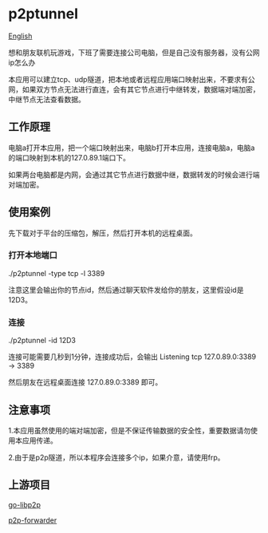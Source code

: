 # p2ptunnel

[English](./README.en.md)

想和朋友联机玩游戏，下班了需要连接公司电脑，但是自己没有服务器，没有公网ip怎么办

本应用可以建立tcp、udp隧道，把本地或者远程应用端口映射出来，不要求有公网，如果双方节点无法进行直连，会有其它节点进行中继转发，数据端对端加密，中继节点无法查看数据。

## 工作原理

电脑a打开本应用，把一个端口映射出来，电脑b打开本应用，连接电脑a，电脑a的端口映射到本机的127.0.89.1端口下。

如果两台电脑都是内网，会通过其它节点进行数据中继，数据转发的时候会进行端对端加密。

## 使用案例

先下载对于平台的压缩包，解压，然后打开本机的远程桌面。

### 打开本地端口
./p2ptunnel -type tcp -l 3389

注意这里会输出你的节点id，然后通过聊天软件发给你的朋友，这里假设id是12D3。

### 连接
./p2ptunnel -id 12D3

连接可能需要几秒到1分钟，连接成功后，会输出 Listening tcp 127.0.89.0:3389 -> 3389

然后朋友在远程桌面连接 127.0.89.0:3389 即可。


## 注意事项

1.本应用虽然使用的端对端加密，但是不保证传输数据的安全性，重要数据请勿使用本应用传递。

2.由于是p2p隧道，所以本程序会连接多个ip，如果介意，请使用frp。

## 上游项目

[go-libp2p](https://github.com/libp2p/go-libp2p)

[p2p-forwarder](https://github.com/nickname32/p2p-forwarder)